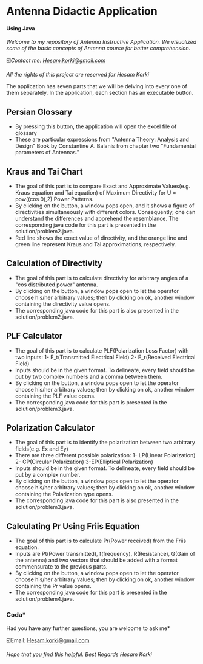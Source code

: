 # **Antenna Didactic Application**

#### **Using Java**

*Welcome to my repository of Antenna Instructive Application. We visualized some of the basic concepts of Antenna course for better comprehension.*

☑️*Contact me: Hesam.korki@gmail.com*

*All the rights of this project are reserved for Hesam Korki*

The application has seven parts that we will be delving into every one of them separately. In the application, each section has an executable button.

## **Persian Glossary**

- By pressing this button, the application will open the excel file of glossary
- These are particular expressions from "Antenna Theory: Analysis and Design" Book by Constantine A. Balanis from chapter two "Fundamental parameters of Antennas."

## **Kraus and Tai Chart**

- The goal of this part is to compare Exact and Approximate Values(e.g. Kraus equation and Tai equation) of Maximum Directivity for U = pow((cos θ),2) Power Patterns.
- By clicking on the button, a window pops open, and it shows a figure of directivities simultaneously with different colors. Consequently, one can understand the differences and apprehend the resemblance. The corresponding java code for this part is presented in the solution/problem2.java.
- Red line shows the exact value of directivity, and the orange line and green line represent Kraus and Tai approximations, respectively.

## **Calculation of Directivity**

- The goal of this part is to calculate directivity for arbitrary angles of a "cos distributed power" antenna.
- By clicking on the button, a window pops open to let the operator choose his/her arbitrary values; then by clicking on ok, another window containing the directivity value opens. 
- The corresponding java code for this part is also presented in the solution/problem2.java.

## **PLF Calculator**

- The goal of this part is to calculate PLF(Polarization Loss Factor) with two inputs: 1- E_t(Transmitted Electrical Field)
2- E_r(Received Electrical Field)
- Inputs should be in the given format. To delineate, every field should be put by two complex numbers and a comma between them.
- By clicking on the button, a window pops open to let the operator choose his/her arbitrary values; then by clicking on ok, another window containing the PLF value opens.
- The corresponding java code for this part is presented in the solution/problem3.java.

## **Polarization Calculator**

- The goal of this part is to identify the polarization between two arbitrary fields(e.g. Ex and Ey)
- There are three different possible polarization: 1- LP(Linear Polarization) 2- CP(Circular Polarization) 3-EP(Elliptical Polarization)
- Inputs should be in the given format. To delineate, every field should be put by a complex number.
- By clicking on the button, a window pops open to let the operator choose his/her arbitrary values; then by clicking on ok, another window containing the Polarization type opens.
- The corresponding java code for this part is also presented in the solution/problem3.java.

## **Calculating Pr Using Friis Equation**

- The goal of this part is to calculate Pr(Power received) from the Friis equation.
- Inputs are Pt(Power transmitted), f(frequency), R(Resistance), G(Gain of the antenna) and two vectors that should be added with a format commensurate to the previous parts.
- By clicking on the button, a window pops open to let the operator choose his/her arbitrary values; then by clicking on ok, another window containing the Pr value opens.
- The corresponding java code for this part is presented in the solution/problem4.java.
### **Coda***
Had you have any further questions, you are welcome to ask me* 

☑️Email: Hesam.korki@gmail.com

*Hope that you find this helpful.
Best Regards Hesam Korki*
